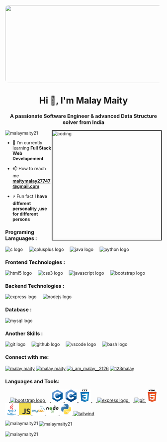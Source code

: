 
###

<img align="center" style="height:250px; width:1000px; border:1px white; border-radius:10px; " src="https://static.wixstatic.com/media/b313a9_89ebec0c5f384c65a9551f0c1ec18ca9~mv2.gif">

<h1 align="center">Hi 👋, I'm Malay Maity</h1>
<h3 align="center">A passionate Software Engineer & advanced Data Structure solver from India</h3>

<img align="right" alt="coding"  id=pic width="350" height="350" border="2"  src="https://i.gifer.com/Ry6p.gif">


<p align="left"> <img src="https://komarev.com/ghpvc/?username=malaymaity21&label=Profile%20views&color=0e75b6&style=flat" alt="malaymaity21" /> </p>



- 🌱 I’m currently learning **Full Stack Web Developement**

- 📫 How to reach me **maitymalay27747@gmail.com**

- ⚡ Fun fact **I have different personality ,use for different persons**


<h3>Programing Lamguages :</h3>
<div align="left">
  <img src="https://cdn.jsdelivr.net/gh/devicons/devicon/icons/c/c-original.svg" height="40" alt="c logo"  />
  <img width="12" />
   <img src="https://cdn.jsdelivr.net/gh/devicons/devicon/icons/cplusplus/cplusplus-original.svg" height="40" alt="cplusplus logo"  />
  <img width="12" />
   <img src="https://cdn.jsdelivr.net/gh/devicons/devicon/icons/java/java-original.svg" height="40" alt="java logo"  />
  <img width="12" />
    <img src="https://cdn.jsdelivr.net/gh/devicons/devicon/icons/python/python-original.svg" height="40" alt="python logo"  />
  <img width="12" />
 
</div>

<h3 align="left">Frontend Technologies :</h3>
<div align="left">
  <img src="https://cdn.jsdelivr.net/gh/devicons/devicon/icons/html5/html5-original.svg" height="40" alt="html5 logo"  />
  <img width="12" />
  <img src="https://cdn.jsdelivr.net/gh/devicons/devicon/icons/css3/css3-original.svg" height="40" alt="css3 logo"  />
  <img width="12" />
  <img src="https://skillicons.dev/icons?i=js" height="40" alt="javascript logo"  />
  <img width="12" />
   <img src="https://cdn.simpleicons.org/bootstrap/7952B3" height="40" alt="bootstrap logo"  />
  <img width="12" />
</div>

<h3 align="left">Backend Technologies :</h3>
<div align="left">
  <img src="https://skillicons.dev/icons?i=express" height="40" alt="express logo"  />
  <img width="12" />
   <img src="https://skillicons.dev/icons?i=nodejs" height="40" alt="nodejs logo"  />
  <img width="12" />
</div>


<h3 align="left">Database :</h3>
<div align="left">
    <img src="https://cdn.jsdelivr.net/gh/devicons/devicon/icons/mysql/mysql-original.svg" height="40" alt="mysql logo"  />
  <img width="12" />
</div>
<h3 align="left">Another Skills :</h3>
<div align="left">

  <img src="https://cdn.jsdelivr.net/gh/devicons/devicon/icons/git/git-original.svg" height="40" alt="git logo"  />
  <img width="12" />
  <img src="https://skillicons.dev/icons?i=github" height="40" alt="github logo"  />
  <img width="12" />
  <img src="https://cdn.jsdelivr.net/gh/devicons/devicon/icons/vscode/vscode-original.svg" height="40" alt="vscode logo"  />
  <img width="12" />
  <img src="https://skillicons.dev/icons?i=bash" height="40" alt="bash logo"  />
</div>
  
<h3 align="left">Connect with me:</h3>
<p align="left">
<a href="https://linkedin.com/in/malay maity" target="blank"><img align="center" src="https://raw.githubusercontent.com/rahuldkjain/github-profile-readme-generator/master/src/images/icons/Social/linked-in-alt.svg" alt="malay maity" height="30" width="40" /></a>
<a href="https://fb.com/malay maity" target="blank"><img align="center" src="https://raw.githubusercontent.com/rahuldkjain/github-profile-readme-generator/master/src/images/icons/Social/facebook.svg" alt="malay maity" height="30" width="40" /></a>
<a href="https://instagram.com/i_am_malay__2126" target="blank"><img align="center" src="https://raw.githubusercontent.com/rahuldkjain/github-profile-readme-generator/master/src/images/icons/Social/instagram.svg" alt="i_am_malay__2126" height="30" width="40" /></a>
<a href="https://www.leetcode.com/123malay" target="blank"><img align="center" src="https://raw.githubusercontent.com/rahuldkjain/github-profile-readme-generator/master/src/images/icons/Social/leet-code.svg" alt="123malay" height="30" width="40" /></a>
</p>

<h3 align="left">Languages and Tools:</h3>
<p align="left"> <a href="https://getbootstrap.com" target="_blank" rel="noreferrer"><img width="12" />
  <img src="https://cdn.simpleicons.org/bootstrap/7952B3" height="40" alt="bootstrap logo"  />
  <img width="12" /> </a> <a href="https://www.cprogramming.com/" target="_blank" rel="noreferrer"> <img src="https://raw.githubusercontent.com/devicons/devicon/master/icons/c/c-original.svg" alt="c" width="40" height="40"/> </a> <a href="https://www.w3schools.com/cpp/" target="_blank" rel="noreferrer"> <img src="https://raw.githubusercontent.com/devicons/devicon/master/icons/cplusplus/cplusplus-original.svg" alt="cplusplus" width="40" height="40"/> </a> <a href="https://www.w3schools.com/css/" target="_blank" rel="noreferrer"> <img src="https://raw.githubusercontent.com/devicons/devicon/master/icons/css3/css3-original-wordmark.svg" alt="css3" width="40" height="40"/> </a> <a href="https://expressjs.com" target="_blank" rel="noreferrer"><img width="12" />
  <img src="https://skillicons.dev/icons?i=express" height="40" alt="express logo"  />
  <img width="12" /> </a> <a href="https://git-scm.com/" target="_blank" rel="noreferrer"> <img src="https://www.vectorlogo.zone/logos/git-scm/git-scm-icon.svg" alt="git" width="40" height="40"/> </a> <a href="https://www.w3.org/html/" target="_blank" rel="noreferrer"> <img src="https://raw.githubusercontent.com/devicons/devicon/master/icons/html5/html5-original-wordmark.svg" alt="html5" width="40" height="40"/> </a> <a href="https://www.java.com" target="_blank" rel="noreferrer"> <img src="https://raw.githubusercontent.com/devicons/devicon/master/icons/java/java-original.svg" alt="java" width="40" height="40"/> </a> <a href="https://developer.mozilla.org/en-US/docs/Web/JavaScript" target="_blank" rel="noreferrer"> <img src="https://raw.githubusercontent.com/devicons/devicon/master/icons/javascript/javascript-original.svg" alt="javascript" width="40" height="40"/> </a> <a href="https://www.mysql.com/" target="_blank" rel="noreferrer"> <img src="https://raw.githubusercontent.com/devicons/devicon/master/icons/mysql/mysql-original-wordmark.svg" alt="mysql" width="40" height="40"/> </a> <a href="https://nodejs.org" target="_blank" rel="noreferrer"> <img src="https://raw.githubusercontent.com/devicons/devicon/master/icons/nodejs/nodejs-original-wordmark.svg" alt="nodejs" width="40" height="40"/> </a> <a href="https://www.python.org" target="_blank" rel="noreferrer"> <img src="https://raw.githubusercontent.com/devicons/devicon/master/icons/python/python-original.svg" alt="python" width="40" height="40"/> </a> <a href="https://tailwindcss.com/" target="_blank" rel="noreferrer"> <img src="https://www.vectorlogo.zone/logos/tailwindcss/tailwindcss-icon.svg" alt="tailwind" width="40" height="40"/> </a> </p>

<p><img align="left" src="https://github-readme-stats.vercel.app/api/top-langs?username=malaymaity21&show_icons=true&locale=en&layout=compact" alt="malaymaity21" /></p>

<p>&nbsp;<img align="center" src="https://github-readme-stats.vercel.app/api?username=malaymaity21&show_icons=true&locale=en" alt="malaymaity21" /></p>

<p><img align="center" src="https://github-readme-streak-stats.herokuapp.com/?user=malaymaity21&" alt="malaymaity21" /></p>
